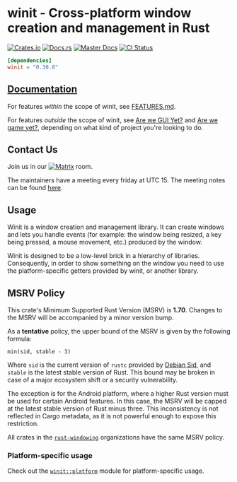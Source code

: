 # winit - Cross-platform window creation and management in Rust

[![Crates.io](https://img.shields.io/crates/v/winit.svg)](https://crates.io/crates/winit)
[![Docs.rs](https://docs.rs/winit/badge.svg)](https://docs.rs/winit)
[![Master Docs](https://img.shields.io/github/actions/workflow/status/rust-windowing/winit/docs.yml?branch=master&label=master%20docs
)](https://rust-windowing.github.io/winit/winit/index.html)
[![CI Status](https://github.com/rust-windowing/winit/workflows/CI/badge.svg)](https://github.com/rust-windowing/winit/actions)

```toml
[dependencies]
winit = "0.30.8"
```

## [Documentation](https://docs.rs/winit)

For features _within_ the scope of winit, see [FEATURES.md](FEATURES.md).

For features _outside_ the scope of winit, see [Are we GUI Yet?](https://areweguiyet.com/) and [Are we game yet?](https://arewegameyet.rs/), depending on what kind of project you're looking to do.

## Contact Us

Join us in our [![Matrix](https://img.shields.io/badge/Matrix-%23rust--windowing%3Amatrix.org-blueviolet.svg)](https://matrix.to/#/#rust-windowing:matrix.org) room.

The maintainers have a meeting every friday at UTC 15. The meeting notes can be found [here](https://hackmd.io/@winit-meetings).

## Usage

Winit is a window creation and management library. It can create windows and lets you handle
events (for example: the window being resized, a key being pressed, a mouse movement, etc.)
produced by the window.

Winit is designed to be a low-level brick in a hierarchy of libraries. Consequently, in order to
show something on the window you need to use the platform-specific getters provided by winit, or
another library.

## MSRV Policy

This crate's Minimum Supported Rust Version (MSRV) is **1.70**. Changes to
the MSRV will be accompanied by a minor version bump.

As a **tentative** policy, the upper bound of the MSRV is given by the following
formula:

```
min(sid, stable - 3)
```

Where `sid` is the current version of `rustc` provided by [Debian Sid], and
`stable` is the latest stable version of Rust. This bound may be broken in case of a major ecosystem shift or a security vulnerability.

[Debian Sid]: https://packages.debian.org/sid/rustc

The exception is for the Android platform, where a higher Rust version
must be used for certain Android features. In this case, the MSRV will be
capped at the latest stable version of Rust minus three. This inconsistency is
not reflected in Cargo metadata, as it is not powerful enough to expose this
restriction.

All crates in the [`rust-windowing`] organizations have the
same MSRV policy.

[`rust-windowing`]: https://github.com/rust-windowing

### Platform-specific usage

Check out the [`winit::platform`](https://rust-windowing.github.io/winit/winit/platform/index.html) module for platform-specific usage.

